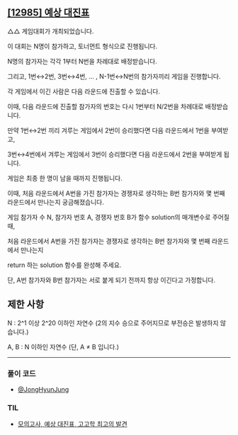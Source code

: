 ## [[12985] 예상 대진표](https://school.programmers.co.kr/learn/courses/30/lessons/12985)

△△ 게임대회가 개최되었습니다. 

이 대회는 N명이 참가하고, 토너먼트 형식으로 진행됩니다. 

N명의 참가자는 각각 1부터 N번을 차례대로 배정받습니다. 

그리고, 1번↔2번, 3번↔4번, ... , N-1번↔N번의 참가자끼리 게임을 진행합니다. 

각 게임에서 이긴 사람은 다음 라운드에 진출할 수 있습니다. 

이때, 다음 라운드에 진출할 참가자의 번호는 다시 1번부터 N/2번을 차례대로 배정받습니다. 

만약 1번↔2번 끼리 겨루는 게임에서 2번이 승리했다면 다음 라운드에서 1번을 부여받고, 

3번↔4번에서 겨루는 게임에서 3번이 승리했다면 다음 라운드에서 2번을 부여받게 됩니다. 

게임은 최종 한 명이 남을 때까지 진행됩니다.

이때, 처음 라운드에서 A번을 가진 참가자는 경쟁자로 생각하는 B번 참가자와 몇 번째 라운드에서 만나는지 궁금해졌습니다. 

게임 참가자 수 N, 참가자 번호 A, 경쟁자 번호 B가 함수 solution의 매개변수로 주어질 때, 

처음 라운드에서 A번을 가진 참가자는 경쟁자로 생각하는 B번 참가자와 몇 번째 라운드에서 만나는지 

return 하는 solution 함수를 완성해 주세요. 

단, A번 참가자와 B번 참가자는 서로 붙게 되기 전까지 항상 이긴다고 가정합니다.

## 제한 사항

N : 2^1 이상 2^20 이하인 자연수 (2의 지수 승으로 주어지므로 부전승은 발생하지 않습니다.)

A, B : N 이하인 자연수 (단, A ≠ B 입니다.)

***

### 풀이 코드

- [@JongHyunJung](https://github.com/viaunixue/algorithm-study/blob/main/programmers/level-2/12985/jjh.py)

### TIL

* [모의고사, 예상 대진표, 고고학 최고의 발견](https://almond0115.tistory.com/entry/programmers-모의고사-예상-대진표-고고학-최고의-발견)